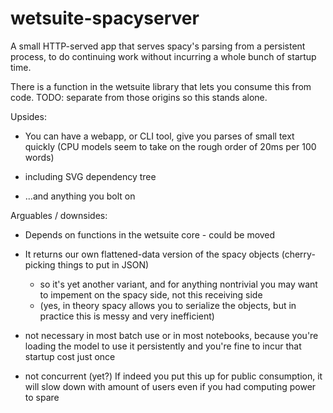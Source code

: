 # wetsuite-spacyserver

A small HTTP-served app that serves spacy's parsing from a persistent process,
to do continuing work without incurring a whole bunch of startup time.

There is a function in the wetsuite library that lets you consume this from code.
TODO: separate from those origins so this stands alone.

Upsides:
- You can have a webapp, or CLI tool, give you parses of small text quickly
  (CPU models seem to take on the rough order of 20ms per 100 words)

- including SVG dependency tree

- ...and anything you bolt on


Arguables / downsides:
- Depends on functions in the wetsuite core - could be moved

- It returns our own flattened-data version of the spacy objects (cherry-picking things to put in JSON)
  - so it's yet another variant, and for anything nontrivial you may want to impement on the spacy side, not this receiving side
  - (yes, in theory spacy allows you to serialize the objects, but in practice this is messy and very inefficient)

- not necessary in most batch use or in most notebooks, 
  because you're loading the model to use it persistently and you're fine to incur that startup cost just once

- not concurrent (yet?)
  If indeed you put this up for public consumption, it will slow down with amount of users
  even if you had computing power to spare



